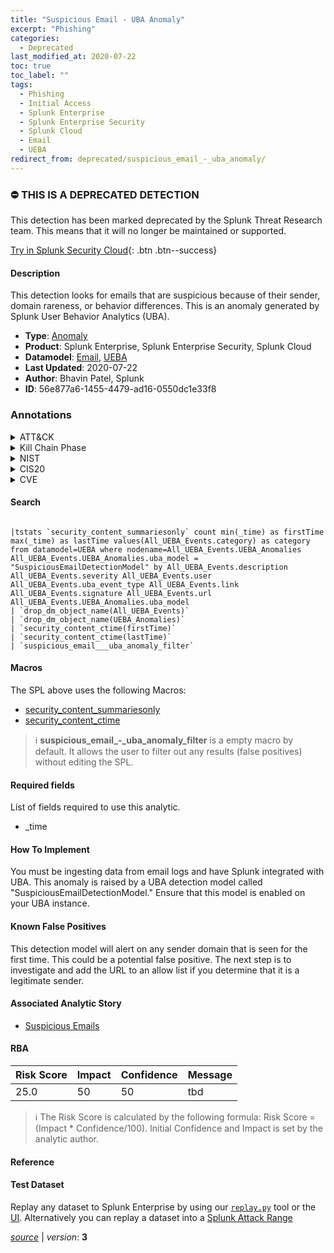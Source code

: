 ```yaml
---
title: "Suspicious Email - UBA Anomaly"
excerpt: "Phishing"
categories:
  - Deprecated
last_modified_at: 2020-07-22
toc: true
toc_label: ""
tags:
  - Phishing
  - Initial Access
  - Splunk Enterprise
  - Splunk Enterprise Security
  - Splunk Cloud
  - Email
  - UEBA
redirect_from: deprecated/suspicious_email_-_uba_anomaly/
---
```



### :no_entry: THIS IS A DEPRECATED DETECTION
This detection has been marked deprecated by the Splunk Threat Research team. This means that it will no longer be maintained or supported. 


[Try in Splunk Security Cloud](https://www.splunk.com/en_us/cyber-security.html){: .btn .btn--success}

#### Description

This detection looks for emails that are suspicious because of their sender, domain rareness, or behavior differences. This is an anomaly generated by Splunk User Behavior Analytics (UBA).

- **Type**: [Anomaly](https://github.com/splunk/security_content/wiki/Detection-Analytic-Types)
- **Product**: Splunk Enterprise, Splunk Enterprise Security, Splunk Cloud
- **Datamodel**: [Email](https://docs.splunk.com/Documentation/CIM/latest/User/Email), [UEBA](https://docs.splunk.com/Documentation/CIM/latest/User/UEBA)
- **Last Updated**: 2020-07-22
- **Author**: Bhavin Patel, Splunk
- **ID**: 56e877a6-1455-4479-ad16-0550dc1e33f8

### Annotations
<details>
  <summary>ATT&CK</summary>

<div markdown="1">

#### [ATT&CK](https://attack.mitre.org/)

| ID          | Technique   | Tactic         |
| ----------- | ----------- |--------------- |
| [T1566](https://attack.mitre.org/techniques/T1566/) | Phishing | Initial Access |

</div>
</details>


<details>
  <summary>Kill Chain Phase</summary>

<div markdown="1">

* Delivery


</div>
</details>


<details>
  <summary>NIST</summary>

<div markdown="1">

* DE.AE



</div>
</details>

<details>
  <summary>CIS20</summary>

<div markdown="1">

* CIS 10



</div>
</details>

<details>
  <summary>CVE</summary>

<div markdown="1">


</div>
</details>


#### Search

```

|tstats `security_content_summariesonly` count min(_time) as firstTime max(_time) as lastTime values(All_UEBA_Events.category) as category from datamodel=UEBA where nodename=All_UEBA_Events.UEBA_Anomalies All_UEBA_Events.UEBA_Anomalies.uba_model = "SuspiciousEmailDetectionModel" by All_UEBA_Events.description All_UEBA_Events.severity All_UEBA_Events.user All_UEBA_Events.uba_event_type All_UEBA_Events.link All_UEBA_Events.signature All_UEBA_Events.url All_UEBA_Events.UEBA_Anomalies.uba_model 
| `drop_dm_object_name(All_UEBA_Events)` 
| `drop_dm_object_name(UEBA_Anomalies)`
| `security_content_ctime(firstTime)`
| `security_content_ctime(lastTime)` 
| `suspicious_email___uba_anomaly_filter`
```

#### Macros
The SPL above uses the following Macros:
* [security_content_summariesonly](https://github.com/splunk/security_content/blob/develop/macros/security_content_summariesonly.yml)
* [security_content_ctime](https://github.com/splunk/security_content/blob/develop/macros/security_content_ctime.yml)

> :information_source:
> **suspicious_email_-_uba_anomaly_filter** is a empty macro by default. It allows the user to filter out any results (false positives) without editing the SPL.



#### Required fields
List of fields required to use this analytic.
* _time



#### How To Implement
You must be ingesting data from email logs and have Splunk integrated with UBA. This anomaly is raised by a UBA detection model called  &#34;SuspiciousEmailDetectionModel.&#34; Ensure that this model is enabled on your UBA instance.
#### Known False Positives
This detection model will alert on any sender domain that is seen for the first time. This could be a potential false positive. The next step is to investigate and add the URL to an allow list if you determine that it is a legitimate sender.

#### Associated Analytic Story
* [Suspicious Emails](/stories/suspicious_emails)




#### RBA

| Risk Score  | Impact      | Confidence   | Message      |
| ----------- | ----------- |--------------|--------------|
| 25.0 | 50 | 50 | tbd |


> :information_source:
> The Risk Score is calculated by the following formula: Risk Score = (Impact * Confidence/100). Initial Confidence and Impact is set by the analytic author.


#### Reference


#### Test Dataset
Replay any dataset to Splunk Enterprise by using our [`replay.py`](https://github.com/splunk/attack_data#using-replaypy) tool or the [UI](https://github.com/splunk/attack_data#using-ui).
Alternatively you can replay a dataset into a [Splunk Attack Range](https://github.com/splunk/attack_range#replay-dumps-into-attack-range-splunk-server)




[*source*](https://github.com/splunk/security_content/tree/develop/detections/deprecated/suspicious_email_-_uba_anomaly.yml) \| *version*: **3**